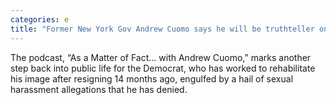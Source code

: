 ```yaml
---
categories: e
title: "Former New York Gov Andrew Cuomo says he will be truthteller on new podcast launching Thursday"
---
```

The podcast, “As a Matter of Fact… with Andrew Cuomo,” marks another step back into public life for the Democrat, who has worked to rehabilitate his image after resigning 14 months ago, engulfed by a hail of sexual harassment allegations that he has denied.